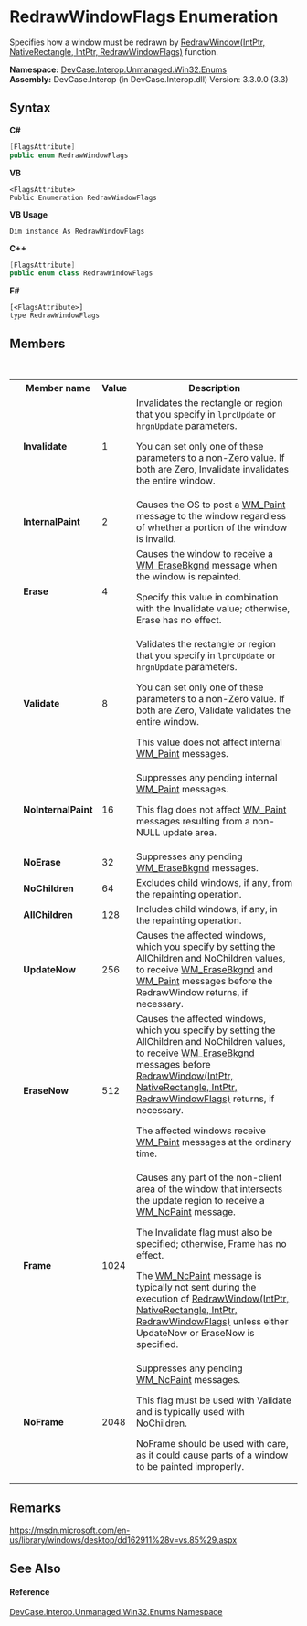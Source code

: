 # RedrawWindowFlags Enumeration
 

Specifies how a window must be redrawn by <a href="M_DevCase_Interop_Unmanaged_Win32_NativeMethods_RedrawWindow">RedrawWindow(IntPtr, NativeRectangle, IntPtr, RedrawWindowFlags)</a> function.

**Namespace:**&nbsp;<a href="N_DevCase_Interop_Unmanaged_Win32_Enums">DevCase.Interop.Unmanaged.Win32.Enums</a><br />**Assembly:**&nbsp;DevCase.Interop (in DevCase.Interop.dll) Version: 3.3.0.0 (3.3)

## Syntax

**C#**<br />
``` C#
[FlagsAttribute]
public enum RedrawWindowFlags
```

**VB**<br />
``` VB
<FlagsAttribute>
Public Enumeration RedrawWindowFlags
```

**VB Usage**<br />
``` VB Usage
Dim instance As RedrawWindowFlags
```

**C++**<br />
``` C++
[FlagsAttribute]
public enum class RedrawWindowFlags
```

**F#**<br />
``` F#
[<FlagsAttribute>]
type RedrawWindowFlags
```


## Members
&nbsp;<table><tr><th></th><th>Member name</th><th>Value</th><th>Description</th></tr><tr><td /><td target="F:DevCase.Interop.Unmanaged.Win32.Enums.RedrawWindowFlags.Invalidate">**Invalidate**</td><td>1</td><td>Invalidates the rectangle or region that you specify in `lprcUpdate` or `hrgnUpdate` parameters. 

 You can set only one of these parameters to a non-Zero value. If both are Zero, Invalidate invalidates the entire window.</td></tr><tr><td /><td target="F:DevCase.Interop.Unmanaged.Win32.Enums.RedrawWindowFlags.InternalPaint">**InternalPaint**</td><td>2</td><td>Causes the OS to post a <a href="T_DevCase_Interop_Unmanaged_Win32_Enums_WindowMessages">WM_Paint</a> message to the window regardless of whether a portion of the window is invalid.</td></tr><tr><td /><td target="F:DevCase.Interop.Unmanaged.Win32.Enums.RedrawWindowFlags.Erase">**Erase**</td><td>4</td><td>Causes the window to receive a <a href="T_DevCase_Interop_Unmanaged_Win32_Enums_WindowMessages">WM_EraseBkgnd</a> message when the window is repainted. 

 Specify this value in combination with the Invalidate value; otherwise, Erase has no effect.</td></tr><tr><td /><td target="F:DevCase.Interop.Unmanaged.Win32.Enums.RedrawWindowFlags.Validate">**Validate**</td><td>8</td><td>Validates the rectangle or region that you specify in `lprcUpdate` or `hrgnUpdate` parameters. 

 You can set only one of these parameters to a non-Zero value. If both are Zero, Validate validates the entire window. 

 This value does not affect internal <a href="T_DevCase_Interop_Unmanaged_Win32_Enums_WindowMessages">WM_Paint</a> messages.</td></tr><tr><td /><td target="F:DevCase.Interop.Unmanaged.Win32.Enums.RedrawWindowFlags.NoInternalPaint">**NoInternalPaint**</td><td>16</td><td>Suppresses any pending internal <a href="T_DevCase_Interop_Unmanaged_Win32_Enums_WindowMessages">WM_Paint</a> messages. 

 This flag does not affect <a href="T_DevCase_Interop_Unmanaged_Win32_Enums_WindowMessages">WM_Paint</a> messages resulting from a non-NULL update area.</td></tr><tr><td /><td target="F:DevCase.Interop.Unmanaged.Win32.Enums.RedrawWindowFlags.NoErase">**NoErase**</td><td>32</td><td>Suppresses any pending <a href="T_DevCase_Interop_Unmanaged_Win32_Enums_WindowMessages">WM_EraseBkgnd</a> messages.</td></tr><tr><td /><td target="F:DevCase.Interop.Unmanaged.Win32.Enums.RedrawWindowFlags.NoChildren">**NoChildren**</td><td>64</td><td>Excludes child windows, if any, from the repainting operation.</td></tr><tr><td /><td target="F:DevCase.Interop.Unmanaged.Win32.Enums.RedrawWindowFlags.AllChildren">**AllChildren**</td><td>128</td><td>Includes child windows, if any, in the repainting operation.</td></tr><tr><td /><td target="F:DevCase.Interop.Unmanaged.Win32.Enums.RedrawWindowFlags.UpdateNow">**UpdateNow**</td><td>256</td><td>Causes the affected windows, which you specify by setting the AllChildren and NoChildren values, to receive <a href="T_DevCase_Interop_Unmanaged_Win32_Enums_WindowMessages">WM_EraseBkgnd</a> and <a href="T_DevCase_Interop_Unmanaged_Win32_Enums_WindowMessages">WM_Paint</a> messages before the RedrawWindow returns, if necessary.</td></tr><tr><td /><td target="F:DevCase.Interop.Unmanaged.Win32.Enums.RedrawWindowFlags.EraseNow">**EraseNow**</td><td>512</td><td>Causes the affected windows, which you specify by setting the AllChildren and NoChildren values, to receive <a href="T_DevCase_Interop_Unmanaged_Win32_Enums_WindowMessages">WM_EraseBkgnd</a> messages before <a href="M_DevCase_Interop_Unmanaged_Win32_NativeMethods_RedrawWindow">RedrawWindow(IntPtr, NativeRectangle, IntPtr, RedrawWindowFlags)</a> returns, if necessary. 

 The affected windows receive <a href="T_DevCase_Interop_Unmanaged_Win32_Enums_WindowMessages">WM_Paint</a> messages at the ordinary time.</td></tr><tr><td /><td target="F:DevCase.Interop.Unmanaged.Win32.Enums.RedrawWindowFlags.Frame">**Frame**</td><td>1024</td><td>Causes any part of the non-client area of the window that intersects the update region to receive a <a href="T_DevCase_Interop_Unmanaged_Win32_Enums_WindowMessages">WM_NcPaint</a> message. 

 The Invalidate flag must also be specified; otherwise, Frame has no effect. 

 The <a href="T_DevCase_Interop_Unmanaged_Win32_Enums_WindowMessages">WM_NcPaint</a> message is typically not sent during the execution of <a href="M_DevCase_Interop_Unmanaged_Win32_NativeMethods_RedrawWindow">RedrawWindow(IntPtr, NativeRectangle, IntPtr, RedrawWindowFlags)</a> unless either UpdateNow or EraseNow is specified.</td></tr><tr><td /><td target="F:DevCase.Interop.Unmanaged.Win32.Enums.RedrawWindowFlags.NoFrame">**NoFrame**</td><td>2048</td><td>Suppresses any pending <a href="T_DevCase_Interop_Unmanaged_Win32_Enums_WindowMessages">WM_NcPaint</a> messages. 

 This flag must be used with Validate and is typically used with NoChildren. 

NoFrame should be used with care, as it could cause parts of a window to be painted improperly.</td></tr></table>

## Remarks
<a href="https://msdn.microsoft.com/en-us/library/windows/desktop/dd162911%28v=vs.85%29.aspx" target="_blank">https://msdn.microsoft.com/en-us/library/windows/desktop/dd162911%28v=vs.85%29.aspx</a>

## See Also


#### Reference
<a href="N_DevCase_Interop_Unmanaged_Win32_Enums">DevCase.Interop.Unmanaged.Win32.Enums Namespace</a><br />